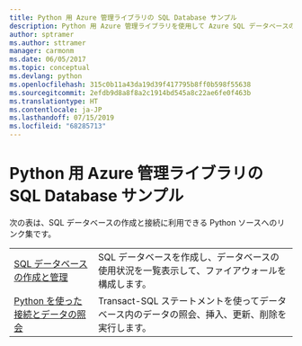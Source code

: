 ```yaml
---
title: Python 用 Azure 管理ライブラリの SQL Database サンプル
description: Python 用 Azure 管理ライブラリを使用して Azure SQL データベースの作成と更新を行うサンプル コードを入手しましょう。
author: sptramer
ms.author: sttramer
manager: carmonm
ms.date: 06/05/2017
ms.topic: conceptual
ms.devlang: python
ms.openlocfilehash: 315c0b11a43da19d39f417795b8ff0b598f55638
ms.sourcegitcommit: 2efdb9d8a8f8a2c1914bd545a8c22ae6fe0f463b
ms.translationtype: HT
ms.contentlocale: ja-JP
ms.lasthandoff: 07/15/2019
ms.locfileid: "68285713"
---
```

# <a name="azure-management-libraries-for-python-samples-for-sql-database"></a>Python 用 Azure 管理ライブラリの SQL Database サンプル

次の表は、SQL データベースの作成と接続に利用できる Python ソースへのリンク集です。 

| ||
|---|---|
| [SQL データベースの作成と管理][1] | SQL データベースを作成し、データベースの使用状況を一覧表示して、ファイアウォールを構成します。  | 
| [Python を使った接続とデータの照会][2] | Transact-SQL ステートメントを使ってデータベース内のデータの照会、挿入、更新、削除を実行します。 | 

[1]: https://azure.microsoft.com/resources/samples/sql-database-python-manage/
[2]: https://docs.microsoft.com/azure/sql-database/sql-database-connect-query-python
